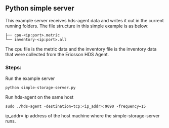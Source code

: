 ## Python simple server

This example server receives hds-agent data and writes it out in the current running folders.  The file structure in this simple example is 
as below:

```
├── cpu-<ip:port>.metric
└── inventory-<ip:port>.all
```

The cpu file is the metric data and the inventory file is the inventory data that were collected from the Ericsson HDS Agent.


### Steps:

Run the example server

```
python simple-storage-server.py
```

Run hds-agent on the same host

```
sudo ./hds-agent -destination=tcp:<ip_addr>:9090 -frequency=15
```

ip_addr= ip address of the host machine where the simple-storage-server runs.



